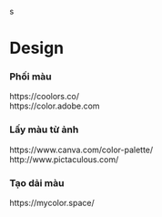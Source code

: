 s
<h1>Design</h1>
<h3>Phối màu</h3>
	https://coolors.co/ <br>
	https://color.adobe.com <br>
<h3>Lấy màu từ ảnh</h3>
	https://www.canva.com/color-palette/ <br>
	http://www.pictaculous.com/ <br>
<h3>Tạo dải màu</h3>
	https://mycolor.space/ <br>
